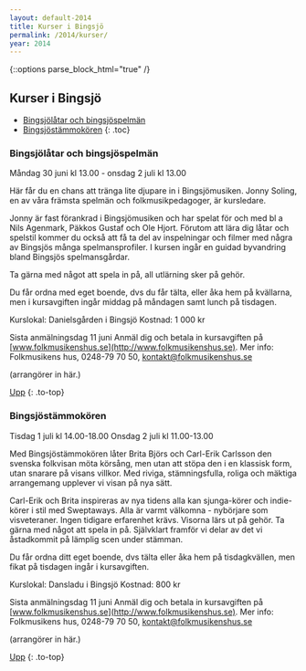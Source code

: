 ```yaml
---
layout: default-2014
title: Kurser i Bingsjö
permalink: /2014/kurser/
year: 2014
---
```

{::options parse_block_html="true" /}
<div class="glacier">

## Kurser i Bingsjö

- [Bingsjölåtar och bingsjöspelmän](#bingsjltar-och-bingsjspelmn)
- [Bingsjöstämmokören](#bingsjstmmokren)
{: .toc}


### Bingsjölåtar och bingsjöspelmän

Måndag 30 juni kl 13.00 - onsdag 2 juli kl 13.00

Här får du en chans att tränga lite djupare in i Bingsjömusiken. Jonny Soling, en av våra främsta spelmän och folkmusikpedagoger, är kursledare.

Jonny är fast förankrad i Bingsjömusiken och har spelat för och med bl a Nils Agenmark, Päkkos Gustaf och Ole Hjort. Förutom att lära dig låtar och spelstil kommer du också att få ta del av inspelningar och filmer med några av Bingsjös många spelmansprofiler. I kursen ingår en guidad byvandring bland Bingsjös spelmansgårdar.

Ta gärna med något att spela in på, all utlärning sker på gehör.

Du får ordna med eget boende, dvs du får tälta, eller åka hem på kvällarna, men i kursavgiften ingår middag på måndagen samt lunch på tisdagen.

Kurslokal: Danielsgården i Bingsjö
Kostnad: 1 000 kr

Sista anmälningsdag 11 juni
Anmäl dig och betala in kursavgiften på [www.folkmusikenshus.se](http://www.folkmusikenshus.se).
Mer info: Folkmusikens hus, 0248-79 70 50, [kontakt@folkmusikenshus.se](mailto:kontakt@folkmusikenshus.se)

(arrangörer in här.)


[Upp](#kurser-i-bingsj)
{: .to-top}


### Bingsjöstämmokören

Tisdag 1 juli kl 14.00-18.00
Onsdag 2 juli kl 11.00-13.00

Med Bingsjöstämmokören låter Brita Björs och Carl-Erik Carlsson den svenska folkvisan möta körsång, men utan att stöpa den i en klassisk form, utan snarare på visans villkor. Med riviga, stämningsfulla, roliga och mäktiga arrangemang upplever vi visan på nya sätt.

Carl-Erik och Brita inspireras av nya tidens alla kan sjunga-körer och indie-körer i stil med Sweptaways. Alla är varmt välkomna - nybörjare som visveteraner. Ingen tidigare erfarenhet krävs. Visorna lärs ut på gehör. Ta gärna med något att spela in på. Självklart framför vi delar av det vi åstadkommit på lämplig scen under stämman.

Du får ordna ditt eget boende, dvs tälta eller åka hem på tisdagkvällen, men fikat på tisdagen ingår i kursavgiften.

Kurslokal: Dansladu i Bingsjö
Kostnad: 800 kr

Sista anmälningsdag 11 juni
Anmäl dig och betala in kursavgiften på [www.folkmusikenshus.se](http://www.folkmusikenshus.se).
Mer info: Folkmusikens hus, 0248-79 70 50, [kontakt@folkmusikenshus.se](mailto:kontakt@folkmusikenshus.se)

(arrangörer in här.)

[Upp](#kurser-i-bingsj)
{: .to-top}

</div>
